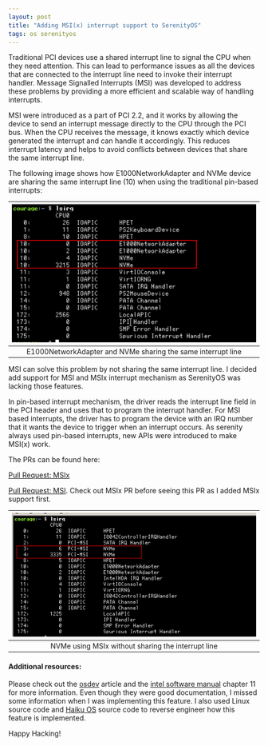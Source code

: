 ```yaml
---
layout: post
title: "Adding MSI(x) interrupt support to SerenityOS"
tags: os serenityos
---
```

Traditional PCI devices use a shared interrupt line to signal the CPU
when they need attention. This can lead to performance issues as all the
devices that are connected to the interrupt line need to invoke their
interrupt handler. Message Signalled Interrupts (MSI) was developed to 
address these problems by providing a more efficient and scalable way
of handling interrupts.

MSI were introduced as a part of PCI 2.2, and it works by allowing the
device to send an interrupt message directly to the CPU through the PCI
bus. When the CPU receives the message, it knows exactly which device
generated the interrupt and can handle it accordingly. This reduces
interrupt latency and helps to avoid conflicts between devices that share the same interrupt line.

The following image shows how E1000NetworkAdapter and NVMe device are
sharing the same interrupt line (10) when using the traditional pin-based
interrupts:

| ![IOAPIC \label{classdiag}](/assets/MSI/lsirq-IOAPIC.png) |
|:--:|
| E1000NetworkAdapter and NVMe sharing the same interrupt line |

MSI can solve this problem by not sharing the same interrupt line.
I decided add support for MSI and MSIx interrupt mechanism as SerenityOS
was lacking those features.

In pin-based interrupt mechanism, the driver reads the interrupt line
field in the PCI header and uses that to program the interrupt handler.
For MSI based interrupts, the driver has to program the device with an
IRQ number that it wants the device to trigger when an interrupt occurs.
As serenity always used pin-based interrupts, new APIs were introduced to
make MSI(x) work.

The PRs can be found here:

[Pull Request: MSIx](https://github.com/SerenityOS/serenity/pull/18580)

[Pull Request: MSI](https://github.com/SerenityOS/serenity/pull/18732).
Check out MSIx PR before seeing this PR as I added MSIx support first.

| ![MSI \label{classdiag}](/assets/MSI/MSIlsirq.png) |
|:--:|
| NVMe using MSIx without sharing the interrupt line |

#### Additional resources:
Please check out the [osdev](https://wiki.osdev.org/PCI#Message_Signaled_Interrupts)
article and the [intel software manual](https://cdrdv2.intel.com/v1/dl/getContent/671200)
chapter 11 for more information. Even though they were good documentation, I missed
some information when I was implementing this feature. I also used Linux
source code and [Haiku OS](https://github.com/search?q=repo%3Ahaiku%2Fhaiku%20msi&type=code)
source code to reverse engineer how this feature is implemented.

Happy Hacking!
